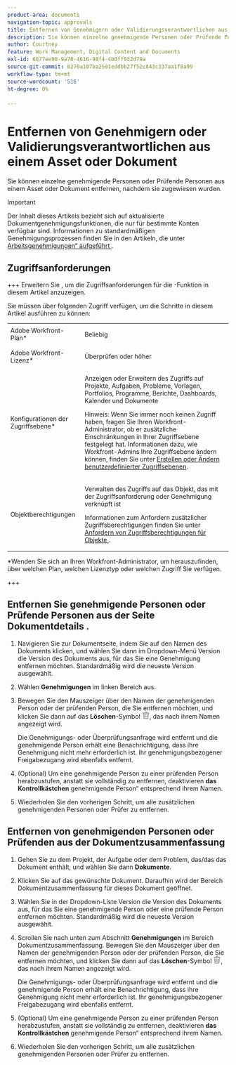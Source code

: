 ```yaml
---
product-area: documents
navigation-topic: approvals
title: Entfernen von Genehmigern oder Validierungsverantwortlichen aus einem Asset oder Dokument
description: Sie können einzelne genehmigende Personen oder Prüfende Personen aus einem Dokument entfernen.
author: Courtney
feature: Work Management, Digital Content and Documents
exl-id: 6877ee90-9a70-4616-98f4-4b0ff932d79a
source-git-commit: 8270a107ba2501eddbb27f52c843c337aa1f8a99
workflow-type: tm+mt
source-wordcount: '516'
ht-degree: 0%

---
```


# Entfernen von Genehmigern oder Validierungsverantwortlichen aus einem Asset oder Dokument

Sie können einzelne genehmigende Personen oder Prüfende Personen aus einem Asset oder Dokument entfernen, nachdem sie zugewiesen wurden.

>[!IMPORTANT]
>
>Der Inhalt dieses Artikels bezieht sich auf aktualisierte Dokumentgenehmigungsfunktionen, die nur für bestimmte Konten verfügbar sind. Informationen zu standardmäßigen Genehmigungsprozessen finden Sie in den Artikeln, die unter [Arbeitsgenehmigungen“ aufgeführt &#x200B;](/help/quicksilver/review-and-approve-work/manage-approvals/manage-approvals.md).

## Zugriffsanforderungen

+++ Erweitern Sie , um die Zugriffsanforderungen für die -Funktion in diesem Artikel anzuzeigen.

Sie müssen über folgenden Zugriff verfügen, um die Schritte in diesem Artikel ausführen zu können:

<table style="table-layout:auto"> 
 <col> 
 <col> 
 <tbody> 
  <tr> 
   <td role="rowheader">Adobe Workfront-Plan*</td> 
   <td> <p>Beliebig</p> </td> 
  </tr> 
  <tr> 
   <td role="rowheader">Adobe Workfront-Lizenz*</td> 
   <td> <p>Überprüfen oder höher</p> </td> 
  </tr> 
  <tr> 
   <td role="rowheader">Konfigurationen der Zugriffsebene*</td> 
   <td> <p>Anzeigen oder Erweitern des Zugriffs auf Projekte, Aufgaben, Probleme, Vorlagen, Portfolios, Programme, Berichte, Dashboards, Kalender und Dokumente</p> <p>Hinweis: Wenn Sie immer noch keinen Zugriff haben, fragen Sie Ihren Workfront-Administrator, ob er zusätzliche Einschränkungen in Ihrer Zugriffsebene festgelegt hat. Informationen dazu, wie Workfront-Admins Ihre Zugriffsebene ändern können, finden Sie unter <a href="/help/quicksilver/administration-and-setup/add-users/configure-and-grant-access/create-modify-access-levels.md" class="MCXref xref">Erstellen oder Ändern benutzerdefinierter Zugriffsebenen</a>.</p> </td> 
  </tr> 
  <tr> 
   <td role="rowheader">Objektberechtigungen</td> 
   <td> <p>Verwalten des Zugriffs auf das Objekt, das mit der Zugriffsanforderung oder Genehmigung verknüpft ist </p> <p>Informationen zum Anfordern zusätzlicher Zugriffsberechtigungen finden Sie unter <a href="/help/quicksilver/workfront-basics/grant-and-request-access-to-objects/request-access.md" class="MCXref xref">Anfordern von Zugriffsberechtigungen für Objekte </a>.</p> </td> 
  </tr> 
 </tbody> 
</table>

&#42;Wenden Sie sich an Ihren Workfront-Administrator, um herauszufinden, über welchen Plan, welchen Lizenztyp oder welchen Zugriff Sie verfügen.

+++

## Entfernen Sie genehmigende Personen oder Prüfende Personen aus der Seite Dokumentdetails .

1. Navigieren Sie zur Dokumentseite, indem Sie auf den Namen des Dokuments klicken, und wählen Sie dann im Dropdown-Menü Version die Version des Dokuments aus, für das Sie eine Genehmigung entfernen möchten. Standardmäßig wird die neueste Version ausgewählt.

1. Wählen **Genehmigungen** im linken Bereich aus.

1. Bewegen Sie den Mauszeiger über den Namen der genehmigenden Person oder der prüfenden Person, die Sie entfernen möchten, und klicken Sie dann auf das **Löschen**-Symbol ![Löschen-Symbol](../assets/delete.png), das nach ihrem Namen angezeigt wird.

   Die Genehmigungs- oder Überprüfungsanfrage wird entfernt und die genehmigende Person erhält eine Benachrichtigung, dass ihre Genehmigung nicht mehr erforderlich ist. Ihr genehmigungsbezogener Freigabezugang wird ebenfalls entfernt.

1. (Optional) Um eine genehmigende Person zu einer prüfenden Person herabzustufen, anstatt sie vollständig zu entfernen, deaktivieren **das Kontrollkästchen** genehmigende Person“ entsprechend ihrem Namen.

1. Wiederholen Sie den vorherigen Schritt, um alle zusätzlichen genehmigenden Personen oder Prüfer zu entfernen.

## Entfernen von genehmigenden Personen oder Prüfenden aus der Dokumentzusammenfassung

1. Gehen Sie zu dem Projekt, der Aufgabe oder dem Problem, das/das das Dokument enthält, und wählen Sie dann **Dokumente**.

1. Klicken Sie auf das gewünschte Dokument. Daraufhin wird der Bereich Dokumentzusammenfassung für dieses Dokument geöffnet.

1. Wählen Sie in der Dropdown-Liste Version die Version des Dokuments aus, für das Sie eine genehmigende Person oder eine prüfende Person entfernen möchten. Standardmäßig wird die neueste Version ausgewählt.

1. Scrollen Sie nach unten zum Abschnitt **Genehmigungen** im Bereich Dokumentzusammenfassung. Bewegen Sie den Mauszeiger über den Namen der genehmigenden Person oder der prüfenden Person, die Sie entfernen möchten, und klicken Sie dann auf das **Löschen**-Symbol ![Löschen-Symbol](../assets/delete.png), das nach ihrem Namen angezeigt wird.

   Die Genehmigungs- oder Überprüfungsanfrage wird entfernt und die genehmigende Person erhält eine Benachrichtigung, dass ihre Genehmigung nicht mehr erforderlich ist. Ihr genehmigungsbezogener Freigabezugang wird ebenfalls entfernt.

1. (Optional) Um eine genehmigende Person zu einer prüfenden Person herabzustufen, anstatt sie vollständig zu entfernen, deaktivieren **das Kontrollkästchen** genehmigende Person“ entsprechend ihrem Namen.

1. Wiederholen Sie den vorherigen Schritt, um alle zusätzlichen genehmigenden Personen oder Prüfer zu entfernen.
